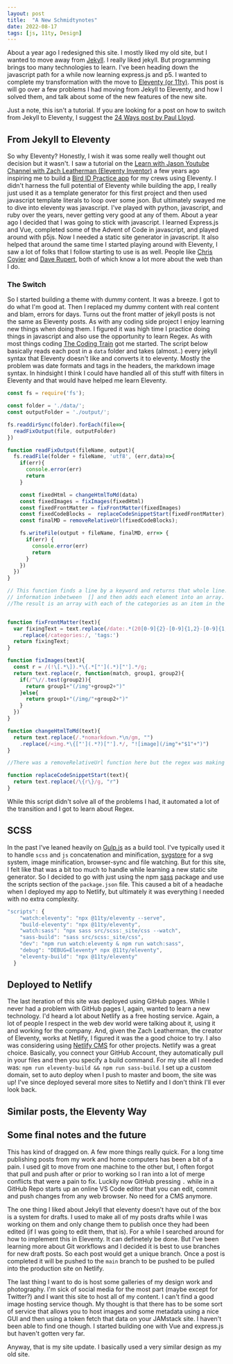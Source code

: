 ```yaml
---
layout: post
title:  "A New Schmidtynotes"
date: 2022-08-17
tags: [js, 11ty, Design]
---
```


About a year ago I redesigned this site.  I mostly liked my old site, but I wanted to move away from [Jekyll](https://jekyllrb.com).  I really liked jekyll.  But programming brings too many technologies to learn.  I've been heading down the javascript path for a while now learning express.js and p5.  I wanted to complete my transformation with the move to [Eleventy (or 11ty)](https://www.11ty.dev/).  This post is will go over a few problems I had moving from Jekyll to Eleventy, and how I solved them, and talk about some of the new features of the new site. 

Just a note, this isn't a tutorial.  If you are looking for a post on how to switch from Jekyll to Eleventy, I suggest the [24 Ways post by Paul Lloyd](https://24ways.org/2018/turn-jekyll-up-to-eleventy/). 
<!-- excerpt -->


## From Jekyll to Eleventy

So why Eleventy?  Honestly, I wish it was some really well thought out decision but it wasn't.  I saw a tutorial on the [Learn with Jason Youtube Channel with Zach Leatherman (Eleventy Inventor)](https://www.youtube.com/watch?v=j8mJrhhdHWc) a few years ago inspiring me to build a [Bird ID Practice app](https://github.com/mschmidty/bird_id_trainer) for my crews using Eleventy.  I didn't harness the full potential of Eleventy while building the app, I really just used it as a template generator for this first project and then used javascript template literals to loop over some json.  But ultimately swayed me to dive into eleventy was javascript. I've played with python, javascript, and ruby over the years, never getting very good at any of them. About a year ago I decided that I was going to stick with javascript.  I learned Express.js and Vue, completed some of the Advent of Code in javascript, and played around with p5js. Now I needed a static site generator in javascript. It also helped that around the same time I started playing around with Eleventy, I saw a lot of folks that I follow starting to use is as well.  People like [Chris Coyier](https://css-tricks.com/a-site-for-front-end-development-conferences-built-with-11ty-on-netlify/) and [Dave Rupert](https://www.youtube.com/watch?v=GoAj4GrAAV4), both of which know a lot more about the web than I do.  

### The Switch
So I started building a theme with dummy content.  It was a breeze.  I got to do what I'm good at.  Then I replaced my dummy content with real content and blam, errors for days. Turns out the front matter of jekyll posts is not the same as Eleventy posts. As with any coding side project I enjoy learning new things when doing them.  I figured it was high time I practice doing things in javascript and also use the opportunity to learn Regex.  As with most things coding [The Coding Train](https://www.youtube.com/playlist?list=PLRqwX-V7Uu6YEypLuls7iidwHMdCM6o2w) got me started.  The script below basically reads each post in a `data` folder and takes (almost..) every jekyll syntax that Eleventy doesn't like and converts it to eleventy.  Mostly the problem was date formats and tags in the headers, the markdown image syntax. In hindsight I think I could have handled all of this stuff with filters in Eleventy and that would have helped me learn Eleventy.  

```js
const fs = require('fs');

const folder = './data/';
const outputFolder = './output/';

fs.readdirSync(folder).forEach(file=>{
  readFixOutput(file, outputFolder)
})

function readFixOutput(fileName, output){
  fs.readFile(folder + fileName, 'utf8', (err,data)=>{
    if(err){
      console.error(err)
      return
    }

    const fixedHtml = changeHtmlToMd(data)
    const fixedImages = fixImages(fixedHtml)
    const fixedFrontMatter = fixFrontMatter(fixedImages)
    const fixedCodeBlocks =  replaceCodeSnippetStart(fixedFrontMatter);
    const finalMD = removeRelativeUrl(fixedCodeBlocks);

    fs.writeFile(output + fileName, finalMD, err=> {
      if(err) {
        console.error(err)
        return
      }
    })
  })
}

// This function finds a line by a keyword and returns that whole line. It then extracts all of the 
// information inbetween  [] and then adds each element into an array.  
//The result is an array with each of the categories as an item in the array. 


function fixFrontMatter(text){
  var fixingText = text.replace(/date:.*(20[0-9]{2}-[0-9]{1,2}-[0-9]{1,2}).*/, "date: " + "$1")
    .replace(/categories:/, 'tags:')
  return fixingText;
}

function fixImages(text){
  const r = /(!\[.*\]).*\{.*["'](.*)["'].*/g;
  return text.replace(r, function(match, group1, group2){
    if(/^\//.test(group2)){
      return group1+"(/img"+group2+")"
    }else{
      return group1+"(/img/"+group2+")"
    }
  })
}

function changeHtmlToMd(text){
  return text.replace(/.*nomarkdown.*\n/gm, "")
    .replace(/<img.*\{["'](.*?)["'].*/, "![image](/img"+"$1"+")")
}

//There was a removeRelativeUrl function here but the regex was making eleventy throw an error. 

function replaceCodeSnippetStart(text){
  return text.replace(/\{r\}/g, "r")
}
```

While this script didn't solve all of the problems I had, it automated a lot of the transition and I got to learn about Regex.

## SCSS 
In the past I've leaned heavily on [Gulp.js](https://gulpjs.com/) as a build tool.  I've typically used it to handle `scss` and `js` concatenation and minification, [svgstore](https://www.npmjs.com/package/gulp-svgstore) for a svg system, image minification, browser-sync and file watching.  But for this site, I felt like that was a bit too much to handle while learning a new static site generator. So I decided to go with just using the npm [sass](https://www.npmjs.com/package/sass) package and use the scripts section of the `package.json` file.  This caused a bit of a headache when I deployed my app to Netlify, but ultimately it was everything I needed with no extra complexity. 

```js
"scripts": {
    "watch:eleventy": "npx @11ty/eleventy --serve",
    "build-eleventy": "npx @11ty/eleventy",
    "watch:sass": "npx sass src/scss:_site/css --watch",
    "sass-build": "sass src/scss:_site/css",
    "dev": "npm run watch:eleventy & npm run watch:sass",
    "debug": "DEBUG=Eleventy* npx @11ty/eleventy",
    "eleventy-build": "npx @11ty/eleventy"
  }
```

## Deployed to Netlify
The last iteration of this site was deployed using GitHub pages.  While I never had a problem with GitHub pages I, again, wanted to learn a new technology.  I'd heard a lot about Netlify as a free hosting service. Again, a lot of people I respect in the web dev world were talking about it, using it and working for the company. And, given the Zach Leatherman, the creator of Eleventy,  works at Netlify, I figured it was the a good choice to try. I also was considering using [Netlify CMS](https://www.netlifycms.org/) for other projects. Netlify was a great choice.  Basically, you connect your GitHub Account, they automatically pull in your files and then you specify a build command. For my site all I needed was: `npm run eleventy-build && npm run sass-build`.  I set up a custom domain, set to auto deploy when I push to master and boom, the site was up!  I've since deployed several more sites to Netlify and I don't think I'll ever look back. 

## Similar posts, the Eleventy Way

## Some final notes and the future 

This has kind of dragged on.  A few more things really quick.  For a long time publishing posts from my work and home computers has been a bit of a pain.  I used git to move from one machine to the other but, I often forgot that pull and push after or prior to working so I ran into a lot of merge conflicts that were a pain to fix.  Luckily now GitHub pressing `.` while in a GitHub Repo starts up an online VS Code editor that you can edit, commit and push changes from any web browser.  No need for a CMS anymore. 

The one thing I liked about Jekyll that eleventy doesn't have out of the box is a system for drafts.  I used to make all of my posts drafts while I was working on them and only change them to publish once they had been edited (if I was going to edit them, that is).  For a while I searched around for how to implement this in Eleventy.  It can definetely be done.  But I've been learning more about Git workflows and I decided it is best to use branches for new draft posts.  So each post would get a unique branch.  Once a post is completed it will be pushed to the `main` branch to be pushed to be pulled into the production site on Netlify. 

The last thing I want to do is host some galleries of my design work and photography.  I'm sick of social media for the most part (maybe except for Twitter?) and I want this site to host all of my content.  I can't find a good image hosting service though.  My thought is that there has to be some sort of service that allows you to host images and some metadata using a nice GUI and then using a token fetch that data on your JAMstack site.  I haven't been able to find one though.  I started building one with Vue and express.js but haven't gotten very far.  

Anyway, that is my site update.  I basically used a very similar design as my old site. 


